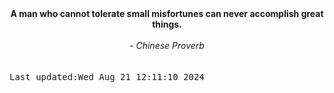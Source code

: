 
<div align="center"><b><span>A man who cannot tolerate small misfortunes can never accomplish great things.</span></b><br><br><i> - Chinese Proverb</i></div>
<br><br><kbd>Last updated:Wed Aug 21 12:11:10 2024</kbd>